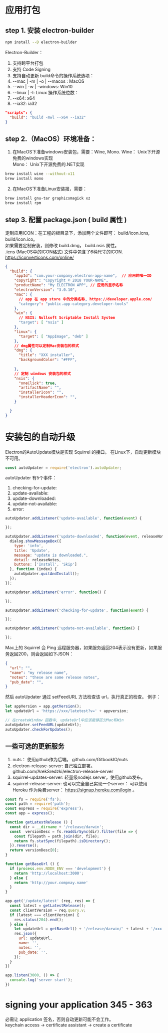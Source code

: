 # 应用打包 
## step 1. 安装 electron-builder 
```bash
npm install --D electron-builder
```
Electron-Builder：
1. 支持跨平台打包
2. 支持 Code Signing
3. 支持自动更新
build命令的操作系统选项： 
1. --mac | -m | -o | --macos : MacOS
2. --win | -w | -windows: Win10
3. --linux | -l: Linux
操作系统位数：
1. --x64:  x64
2. --ia32: ia32
```json
"scripts": {
  "build": "build -mwl --x64 --ia32"
}
```
## step 2.（MacOS）环境准备：
1. 在MacOS下准备windows安装包，需要：Wine, Mono.
Wine： Unix下开源免费的windows实现   
Mono： Unix下开源免费的.NET实现   
```bash
brew install wine --without-x11
brew install mono
```
2. 在MacOS下准备Linux安装报，需要：
```bash
brew install gnu-tar graphicsmagick xz
brew install rpm
```

## step 3. 配置 package.json ( build 属性 )
定制应用ICON：在工程的根目录下，添加两个文件即可： build/icon.icns, build/icon.ico。  
如果需要定制安装，则修改 build.dmg， build.nsis 属性。  
.icns (MacOS中的ICON格式) 文件中包含了6种尺寸的ICON.   
https://iconverticons.com/online/  

```json
{
  "build": {
    "appId": "com.your-company.electron-app-name",  // 应用的唯一ID
    "copyright": "Copyright © 2018 YOUR-NAME",  
    "productName": "My ELECTRON APP", // 应用的显示名称
    "electronVersion": "3.0.10",
    "mac": {
      // app 在 app store 中的分类名称, https://developer.apple.com/
      "category": "public.app-category.developer-tools" 
    },
    "win": {
      // NSIS: Nullsoft Scriptable Install System
      "target": [ "nsis" ]
    },
    "linux": {
      "target": [ "AppImage", "deb" ]
    },
    // dmg属性可以定制Mac安装包的样式
    "dmg": {
      "title": "XXX installer",
      "backgroundColor": "#FFF",
      
    },
    // 定制 windows 安装包的样式
    "nsis": {
      "oneClick": true,
      "artifactName": "",
      "installerIcon": "",
      "installerHeaderIcon": "",
    }

  }
}
```

# 安装包的自动升级 
Electron的AutoUpdate模块是实现 Squirrel 的接口。 在Linux下，自动更新模块不可用。  
```js
const autoUpdater = require('electron').autoUpdater;
```
autoUpdater 有5个事件：
1. checking-for-update: 
2. update-available: 
3. update-downloaded:  
4. update-not-available: 
5. error:  

```js
autoUpdater.addListener('update-available', function(event) {

});

autoUpdater.addListener('update-downloaded', function(event, releaseNotes, releaseName, releaseDate, updateUrl) {
  dialog.showMessageBox({
    type: 'info',
    title: 'Update',
    message: "update is downloaded.",
    detail: releaseNotes,
    buttons: ['Install', 'Skip']
  }, function (index) {
    autoUpdater.quitAndInstall();
  });
});

autoUpdater.addListener('error', function() {

});

autoUpdater.addListener('checking-for-update', function(event) {

});

autoUpdater.addListener('update-not-available', function() {

});

```
Mac上的 Squirrel 会 Ping 远程服务器，如果服务返回204表示没有更新，如果服务返回200，则会返回如下JSON：
```json
{
  "url": "",
  "name": "my release name",
  "notes": "these are some release notes",
  "pub_date": "",
}
```
然后 autoUpdater 通过 setFeedURL 方法检查该 url，执行真正的检查。
例子：
```js
let appVersion = app.getVersion();
let updateUrl = 'https://xxx/latetest?v=' + appversion;

// 在createWindow 函数中, updateUrl中应该能够区分Mac和Win
autoUpdater.setFeedURL(updateUrl);
autoUpdater.checkForUpdates();


```
## 一些可选的更新服务 
1. nuts： 使用github作为后端。 github.com/GitbookIO/nuts   
2. electron-release-server: 自己独立部署。 github.com/ArekSredzki/electron-release-server
3. squirrel-updates-server: 轻量级nodejs server，使用github发布。
4. squirrel-release-server: 
也可以完全自己实现一个server：
可以使用 Heroku 作为免费server： https://signup.heroku.com/login 。
```js
const fs = require('fs');
const path = require('path');
const express = require('express');
const app = express();

function getLatestRelease () {
  const dir = __dirname + '/release/darwin';
  const  versionDesc = fs.readdirSync(dir).filter(file => {
    const filepath = path.join(dir, file);
    return fs.statSync(filepath).isDirectory();
  }).reverse();
  return versionDesc[0];
}

function getBaseUrl () {
  if (process.env.NODE_ENV === 'development') {
    return 'http://localhost:3000';
  } else {
    return 'http://your.compnay.name'
  }
}

app.get('/update/latest' (req, res) => {
  const latest = getLatestRelease();
  const clientVersion = req.query.v;
  if (latest === clientVersion) {
    res.status(204).end();
  } else {
    let updateUrl = getBaseUrl() + '/release/darwin/' + latest + '/xxx.dmg';
    res.json({
      url: updateUrl,
      name: '',
      notes: '',
      pub_date: '',
    });
  }
})

app.listen(3000, () => {
  console.log('server start');
})

```

# signing your application 345 - 363
必需让 application 签名，否则自动更新可能不会工作。  
keychain access -> certificate assistant -> create a certificate   



